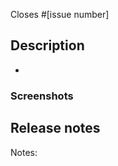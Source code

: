 <!--
What GitHub Desktop issue does this PR address? (for example, #1234)
-->

Closes #[issue number]

## Description
<!--
A summary of the changes made along with any other information that would be helpful to a reviewer such as potential tradeoffs or alternative approaches you considered.
-->
-

### Screenshots
<!--
Insert your screenshots here
-->

<!--
If this PR touches the UI layer of the app, please include screenshots or animated gifs to show the changes.
-->

## Release notes

<!--
You can leave this blank if you're not sure.
If you don't believe this PR needs to be mentioned in the release notes, write "Notes: no-notes".
-->

Notes:
